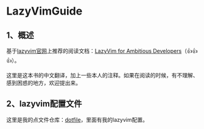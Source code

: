 # LazyVimGuide

## 1、概述

基于[lazyvim官网](https://www.lazyvim.org/)上推荐的阅读文档：[LazyVim for Ambitious Developers](https://lazyvim-ambitious-devs.phillips.codes/)（👍👍👍）。

这里是这本书的中文翻译，加上一些本人的注释。如果在阅读的时候，有不理解、感到困惑的地方，欢迎提出来。

## 2、lazyvim配置文件

这里是我的点文件仓库：[dotfile](https://github.com/ifoxser/dotfiles)，里面有我的lazyvim配置。
